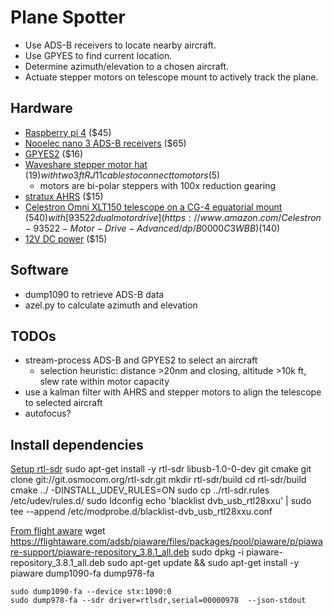 # Plane Spotter
* Use ADS-B receivers to locate nearby aircraft.
* Use GPYES to find current location.
* Determine azimuth/elevation to a chosen aircraft.
* Actuate stepper motors on telescope mount to actively track the plane.

## Hardware
* [Raspberry pi 4](https://www.amazon.com/Raspberry-Model-2019-Quad-Bluetooth/dp/B07TD42S27) ($45)
* [Nooelec nano 3 ADS-B receivers](https://www.amazon.com/Dual-Band-NESDR-Nano-Bundle/dp/B076GWF6FF/ref=pd_sbs_147_4/133-0746579-1054605?_encoding=UTF8&pd_rd_i=B076GWF6FF&pd_rd_r=bdf3b34b-efc3-41f1-baac-4d709b651036&pd_rd_w=qcI1o&pd_rd_wg=rGVIs&pf_rd_p=12b8d3e2-e203-4b23-a8bc-68a7d2806477&pf_rd_r=CXWWHSKGPDVQS05SS261&psc=1&refRID=CXWWHSKGPDVQS05SS261) ($65)
* [GPYES2](https://www.amazon.com/Stratux-GPYes-2-0-u-blox-unit/dp/B0716BK5NT) ($16)
* [Waveshare stepper motor hat](https://www.waveshare.com/wiki/Stepper_Motor_HAT) ($19) with two 3ft RJ11 cables to connect to motors ($5)
    * motors are bi-polar steppers with 100x reduction gearing
* [stratux AHRS](https://www.amazon.com/gp/product/B06ZZCHBHT/ref=ppx_yo_dt_b_asin_title_o00_s00?ie=UTF8&psc=1) ($15)
* [Celestron Omni XLT150 telescope on a CG-4 equatorial mount](https://www.amazon.com/Celestron-Omni-XLT-150-Telescope/dp/B000NMOIP8) ($540) with [93522 dual motor drive](https://www.amazon.com/Celestron-93522-Motor-Drive-Advanced/dp/B0000C3WBB) ($140)
* [12V DC power](https://www.amazon.com/dp/B07XP6DBCR/ref=sspa_dk_detail_1?psc=1&pd_rd_i=B07XP6DBCR&pd_rd_w=um5hx&pf_rd_p=48d372c1-f7e1-4b8b-9d02-4bd86f5158c5&pd_rd_wg=9EYJO&pf_rd_r=BGRY8SWX1B97AEEE8NB4&pd_rd_r=b1ef7aa1-b2cc-4857-9258-be8572266f8d&spLa=ZW5jcnlwdGVkUXVhbGlmaWVyPUEyUUVGQ0E1WTFFTlpOJmVuY3J5cHRlZElkPUEwMTE0NzQyMkFUNjRMRkY2ODZXOCZlbmNyeXB0ZWRBZElkPUEwMjQzNjI4V1A0VDBSRzBHM1VIJndpZGdldE5hbWU9c3BfZGV0YWlsJmFjdGlvbj1jbGlja1JlZGlyZWN0JmRvTm90TG9nQ2xpY2s9dHJ1ZQ==) ($15)

## Software
* dump1090 to retrieve ADS-B data
* azel.py to calculate azimuth and elevation

## TODOs
* stream-process ADS-B and GPYES2 to select an aircraft
    * selection heuristic: distance >20nm and closing, altitude >10k ft, slew rate within motor capacity
* use a kalman filter with AHRS and stepper motors to align the telescope to selected aircraft
* autofocus?


## Install dependencies
[Setup rtl-sdr](https://www.rtl-sdr.com/tag/install-guide/)
sudo apt-get install -y rtl-sdr libusb-1.0-0-dev git cmake
git clone git://git.osmocom.org/rtl-sdr.git
mkdir rtl-sdr/build
cd rtl-sdr/build
cmake ../ -DINSTALL_UDEV_RULES=ON
sudo cp ../rtl-sdr.rules /etc/udev/rules.d/
sudo ldconfig
echo 'blacklist dvb_usb_rtl28xxu' | sudo tee --append /etc/modprobe.d/blacklist-dvb_usb_rtl28xxu.conf


[From flight aware](https://flightaware.com/adsb/piaware/install)
    wget https://flightaware.com/adsb/piaware/files/packages/pool/piaware/p/piaware-support/piaware-repository_3.8.1_all.deb
    sudo dpkg -i piaware-repository_3.8.1_all.deb
    sudo apt-get update && sudo apt-get install -y piaware dump1090-fa dump978-fa

    sudo dump1090-fa --device stx:1090:0
    sudo dump978-fa --sdr driver=rtlsdr,serial=00000978  --json-stdout
